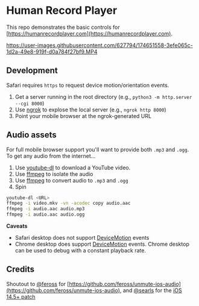 # Human Record Player
This repo demonstrates the basic controls for [https://humanrecordplayer.com](https://humanrecordplayer.com).


https://user-images.githubusercontent.com/627794/174651558-3efe065c-1d2a-49e8-919f-d0a784f27bf9.MP4


## Development

Safari requires `https` to request device motion/orientation events.

1. Get a server running in the root directory (e.g., `python3 -m http.server --cgi 8000`)
2. Use [ngrok](https://ngrok.com) to explose the local server (e.g., `ngrok http 8000`)
3. Point your mobile browser at the ngrok-generated URL

## Audio assets

For full mobile browser support you'll want to provide both `.mp3` and `.ogg`. To get any audio from the internet...

1. Use [youtube-dl](http://ytdl-org.github.io/youtube-dl/download.html) to download a YouTube video.
2. Use [ffmpeg](https://www.google.com/search?client=safari&rls=en&q=ffmpeg&ie=UTF-8&oe=UTF-8) to isolate the audio
3. Use [ffmpeg](https://www.google.com/search?client=safari&rls=en&q=ffmpeg&ie=UTF-8&oe=UTF-8) to convert audio to `.mp3` and `.ogg`
4. Spin

```bash
youtube-dl <URL>
ffmpeg -i video.mkv -vn -acodec copy audio.aac
ffmpeg -i audio.aac audio.mp3
ffmpeg -i audio.aac audio.ogg
```

**Caveats**

* Safari desktop does not support [DeviceMotion](https://developer.mozilla.org/en-US/docs/Web/API/Window/devicemotion_event) events
* Chrome desktop does support [DeviceMotion](https://developer.mozilla.org/en-US/docs/Web/API/Window/devicemotion_event) events. Chrome desktop can be used to debug with a constant playback rate.

## Credits
Shoutout to [@feross](https://github.com/sponsors/feross) for [https://github.com/feross/unmute-ios-audio](https://github.com/feross/unmute-ios-audio), and [@searls](https://github.com/searls) for the [iOS 14.5+ patch](https://github.com/searls/unmute-ios-audio/commit/8fc05cdb0d0f63167e0d6047ed1932555b3c9491)
